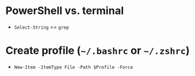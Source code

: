 # PowerShell vs. terminal

- `Select-String` == `grep`

# Create profile (`~/.bashrc` or `~/.zshrc`)

- `New-Item -ItemType File -Path $Profile -Force`
